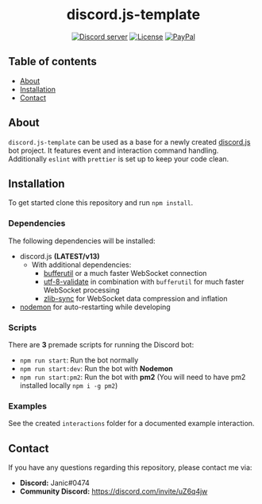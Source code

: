 <div align="center">
  <h1>
    discord.js-template
  </h1>
  <p>
    <a href="https://discord.com/invite/uZ6q4jw"><img src="https://img.shields.io/discord/768055408542744587?color=7289da&logo=discord&logoColor=white?maxAge=3600" alt="Discord server" /></a>
    <a href="https://docs.github.com/en/github/creating-cloning-and-archiving-repositories/creating-a-repository-on-github/licensing-a-repository"><img src="https://img.shields.io/badge/license-Apache2.0-green" alt="License" /></a>
    <a href="https://www.paypal.com/paypalme/janicblmn"><img src="https://img.shields.io/badge/donate-PayPal-F96854.svg" alt="PayPal" /></a>
  </p>
</div>

## Table of contents
- [About](#about)
- [Installation](#installation)
- [Contact](#contact)

## About
`discord.js-template` can be used as a base for a newly created [discord.js](https://discord.js.org) bot project.
It features event and interaction command handling. Additionally `eslint` with `prettier` is set up to keep your code clean.

## Installation
To get started clone this repository and run `npm install`.

### Dependencies
The following dependencies will be installed:
- discord.js **(LATEST/v13)**
  - With additional dependencies: 
    - [bufferutil](https://www.npmjs.com/package/bufferutil) or a much faster WebSocket connection
    - [utf-8-validate](https://www.npmjs.com/package/utf-8-validate) in combination with `bufferutil` for much faster WebSocket processing
    - [zlib-sync](https://www.npmjs.com/package/zlib-sync) for WebSocket data compression and inflation
- [nodemon](https://www.npmjs.com/package/nodemon) for auto-restarting while developing

### Scripts
There are **3** premade scripts for running the Discord bot:
- `npm run start`: Run the bot normally
- `npm run start:dev`: Run the bot with **Nodemon**
- `npm run start:pm2`: Run the bot with **pm2** (You will need to have pm2 installed locally `npm i -g pm2`)

### Examples
See the created `interactions` folder for a documented example interaction.

## Contact
If you have any questions regarding this repository, please contact me via:
- **Discord:** Janic#0474
- **Community Discord:** https://discord.com/invite/uZ6q4jw
